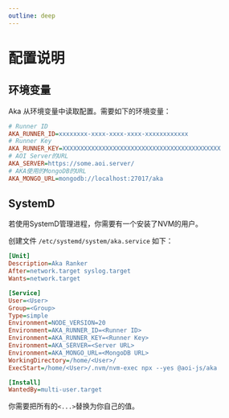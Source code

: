 ```yaml
---
outline: deep
---
```


# 配置说明

## 环境变量

Aka 从环境变量中读取配置。需要如下的环境变量：

```ini
# Runner ID
AKA_RUNNER_ID=xxxxxxxx-xxxx-xxxx-xxxx-xxxxxxxxxxxx
# Runner Key
AKA_RUNNER_KEY=XXXXXXXXXXXXXXXXXXXXXXXXXXXXXXXXXXXXXXXXXXXX
# AOI Server的URL
AKA_SERVER=https://some.aoi.server/
# AKA使用的MongoDB的URL
AKA_MONGO_URL=mongodb://localhost:27017/aka
```

## SystemD

若使用SystemD管理进程，你需要有一个安装了NVM的用户。

创建文件 `/etc/systemd/system/aka.service` 如下：

```ini
[Unit]
Description=Aka Ranker
After=network.target syslog.target
Wants=network.target

[Service]
User=<User>
Group=<Group>
Type=simple
Environment=NODE_VERSION=20
Environment=AKA_RUNNER_ID=<Runner ID>
Environment=AKA_RUNNER_KEY=<Runner Key>
Environment=AKA_SERVER=<Server URL>
Environment=AKA_MONGO_URL=<MongoDB URL>
WorkingDirectory=/home/<User>/
ExecStart=/home/<User>/.nvm/nvm-exec npx --yes @aoi-js/aka

[Install]
WantedBy=multi-user.target
```

你需要把所有的`<...>`替换为你自己的值。
